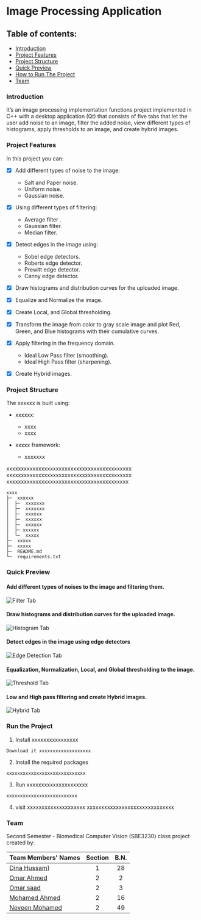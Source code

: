 # Image Processing Application

## Table of contents:
- [Introduction](#introduction)
- [Project Features](#project-features)
- [Project Structure](#project-structure)
- [Quick Preview](#quick-preview)
- [How to Run The Project](#run-the-project)
- [Team]()


### Introduction
It’s an image processing implementation functions project implemented in C++ with a desktop application (Qt) that consists of five tabs that let the user add noise to an image, filter the added noise, view different types of histograms, apply thresholds to an image, and create hybrid images. 

### Project Features
In this project you can:
- [x] Add different types of noise to the image:
  - Salt and Paper noise.
  - Uniform noise.
  - Gaussian noise.
- [x] Using different types of filtering:
  - Average filter .
  - Gaussian filter.
  - Median filter.
- [x] Detect edges in the image using:
  - Sobel edge detectors.
  - Roberts edge detector.
  - Prewitt edge detector.
  - Canny edge detector.
- [x] Draw histograms and distribution curves for the uploaded image.
- [x] Equalize and Normalize the image.
- [x] Create Local, and Global thresholding.
- [x] Transform the image from color to gray scale image and plot Red, Green, and Blue histograms with their cumulative curves.
- [x] Apply filtering in the frequency domain.
  - Ideal Low Pass filter (smoothing).
  - Ideal High Pass filter (sharpening).
- [x] Create Hybrid images.


### Project Structure
The xxxxxx is built using:
- xxxxxx:
  - xxxx
  - xxxx

- xxxxx framework:
  - xxxxxxx

xxxxxxxxxxxxxxxxxxxxxxxxxxxxxxxxxxxxxxxxxxx
xxxxxxxxxxxxxxxxxxxxxxxxxxxxxxxxxxxxxxxxxxx
xxxxxxxxxxxxxxxxxxxxxxxxxxxxxxxxxxxxxxxxxx

```
xxxx
├─  xxxxxx
│  ├─  xxxxxxx 
│  ├─  xxxxxxx
│  ├─  xxxxxx
│  ├─  xxxxxx
│  ├─  xxxxxx
│  ├─ xxxxxx
│  └─  xxxxx
├─  xxxxx
├─  xxxxx
├─  README.md
└─  requirements.txt
```

### Quick Preview

#### Add different types of noises to the image and filtering them.
![Filter Tab](https://user-images.githubusercontent.com/94166833/225074632-50d99267-58bf-45fc-90b8-8254eea2662c.gif)
#### Draw histograms and distribution curves for the uploaded image.
![Histogram Tab](https://user-images.githubusercontent.com/94166833/225074554-13bf3c58-7d5b-4383-8b95-8a414e9de45f.gif)
#### Detect edges in the image using edge detectors
![Edge Detection Tab](https://user-images.githubusercontent.com/94166833/225074768-da7e9fca-e547-4fdb-a8eb-823957d46aaf.gif)
#### Equalization, Normalization, Local, and Global thresholding to the image.
![Threshold Tab](https://user-images.githubusercontent.com/94166833/225074321-fd67c472-35f5-4a32-bcfb-5444f40d6fe2.gif)
#### Low and High pass filtering and create Hybrid images.
![Hybrid Tab](https://user-images.githubusercontent.com/94166833/225074411-a0d8a5cd-3f5b-4b2c-b8b3-4e44015ed536.gif)


### Run the Project 
1. Install xxxxxxxxxxxxxxxx
``` 
Download it xxxxxxxxxxxxxxxxxxx
```
2. Install the required packages
```
xxxxxxxxxxxxxxxxxxxxxxxxxxxxx
```
3. Run xxxxxxxxxxxxxxxxxxxxx
```shell
xxxxxxxxxxxxxxxxxxxxxxxxxx
```

4. visit xxxxxxxxxxxxxxxxxxxx
xxxxxxxxxxxxxxxxxxxxxxxxxxxxxx

### Team

Second Semester - Biomedical Computer Vision (SBE3230) class project created by:

| Team Members' Names                                  | Section | B.N. |
|------------------------------------------------------|:-------:|:----:|
| [Dina Hussam](https://github.com/Dinahussam))        |    1    |  28  |
| [Omar Ahmed ](https://github.com/omaranwar21)        |    2    |  2   |
| [Omar saad ](https://github.com/Omar-Saad-ELGharbawy)|    2    |  3   |
| [Mohamed Ahmed](https://github.com/MohamedAIsmail)   |    2    |  16  |
| [Neveen Mohamed](https://github.com/NeveenMohamed)   |    2    |  49  |
